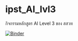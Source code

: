 # ipst_AI_lvl3
กิจกรรมหลักสูตร AI Level 3 ของ สสวท

[![Binder](https://mybinder.org/badge_logo.svg)](https://mybinder.org/v2/gh/sgulyano/ipst_AI_lvl3/master?filepath=regression_tutorial.ipynb)